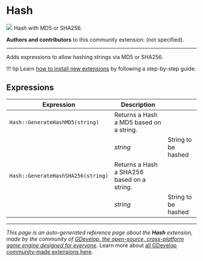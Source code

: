 # Hash

<img src="https://resources.gdevelop-app.com/assets/Icons/Glyphster Pack/Master/SVG/Security and Protection/Security and Protection_security_protection_delete_document_shredder.svg" class="extension-icon"></img>
Hash with MD5 or SHA256.

**Authors and contributors** to this community extension: (not specified).

---

Adds expressions to allow hashing strings via MD5 or SHA256.

!!! tip
    Learn [how to install new extensions](/gdevelop5/extensions/search) by following a step-by-step guide.

## Expressions

| Expression | Description |  |
|-----|-----|-----|
| `Hash::GenerateHashMD5(string)` | Returns a Hash a MD5 based on a string. ||
| | _string_ | String to be hashed |
| `Hash::GenerateHashSHA256(string)` | Returns a Hash a SHA256 based on a string. ||
| | _string_ | String to be hashed |

---

*This page is an auto-generated reference page about the **Hash** extension, made by the community of [GDevelop, the open-source, cross-platform game engine designed for everyone](https://gdevelop.io/).* Learn more about [all GDevelop community-made extensions here](/gdevelop5/extensions).